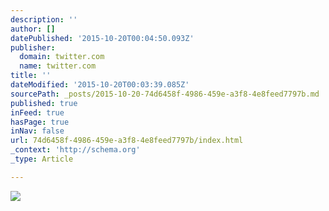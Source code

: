 ```yaml
---
description: ''
author: []
datePublished: '2015-10-20T00:04:50.093Z'
publisher:
  domain: twitter.com
  name: twitter.com
title: ''
dateModified: '2015-10-20T00:03:39.085Z'
sourcePath: _posts/2015-10-20-74d6458f-4986-459e-a3f8-4e8feed7797b.md
published: true
inFeed: true
hasPage: true
inNav: false
url: 74d6458f-4986-459e-a3f8-4e8feed7797b/index.html
_context: 'http://schema.org'
_type: Article

---
```

![](https://pbs.twimg.com/media/CQpzm8KUAAAe1Eb.jpg:large)